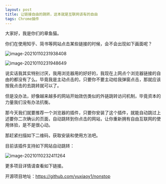 ```yaml
---
layout: post
title: 让链接自由的跳转，这本就是互联网该有的自由
tags: Chrome插件
---
```


大家好，我是你们的章鱼猫。

你们在使用知乎、简书等网站点击某些链接的时候，会不会出现如下画面呢？

![image-20210110231938408](https://7465-test-3c9b5e-books-1301492295.tcb.qcloud.la/images/compress_image-20210110231938408.png)

![image-20210110231948649](https://7465-test-3c9b5e-books-1301492295.tcb.qcloud.la/images/compress_image-20210110231948649.png)

说实话我其实特别讨厌，我用浏览器用的好好的，我现在上网点个浏览器链接的自由的都没有了么。毕竟我是主动点击的，只要你不要主动给我弹窗点击，那就应该按我点击的去跳转就可以了。

但是没办法，好像越来越多的网站开始效仿类似的外链跳转访问机制，毕竟资本的力量我们没有办法抗衡。

那今天我们就要推荐一个浏览器的插件，只要你安装了这个插件，就能自动跳过上述要你二次确认的页面，自动跳转到你点击的网站，让你重新拥有自由互联网的使用体验，是不是很心动。

那赶紧扫描如下二维码，获取安装和使用方法吧。

目前该插件支持如下网站自动跳转：

![image-20210110232411264](https://7465-test-3c9b5e-books-1301492295.tcb.qcloud.la/images/compress_image-20210110232411264.png)

更多项目详情请查看如下链接。

开源项目地址：https://github.com/yuxiaoy1/nonstop